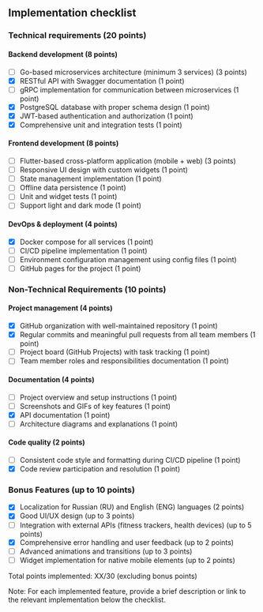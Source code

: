 ## Implementation checklist

### Technical requirements (20 points)
#### Backend development (8 points)
- [ ] Go-based microservices architecture (minimum 3 services) (3 points)
- [x] RESTful API with Swagger documentation (1 point)
- [ ] gRPC implementation for communication between microservices (1 point)
- [x] PostgreSQL database with proper schema design (1 point)
- [x] JWT-based authentication and authorization (1 point)
- [x] Comprehensive unit and integration tests (1 point)

#### Frontend development (8 points)
- [ ] Flutter-based cross-platform application (mobile + web) (3 points)
- [ ] Responsive UI design with custom widgets (1 point)
- [ ] State management implementation (1 point)
- [ ] Offline data persistence (1 point)
- [ ] Unit and widget tests (1 point)
- [ ] Support light and dark mode (1 point)

#### DevOps & deployment (4 points)
- [x] Docker compose for all services (1 point)
- [ ] CI/CD pipeline implementation (1 point)
- [ ] Environment configuration management using config files (1 point)
- [ ] GitHub pages for the project (1 point)

### Non-Technical Requirements (10 points)
#### Project management (4 points)
- [x] GitHub organization with well-maintained repository (1 point)
- [x] Regular commits and meaningful pull requests from all team members (1 point)
- [ ] Project board (GitHub Projects) with task tracking (1 point)
- [ ] Team member roles and responsibilities documentation (1 point)

#### Documentation (4 points)
- [ ] Project overview and setup instructions (1 point)
- [ ] Screenshots and GIFs of key features (1 point)
- [x] API documentation (1 point)
- [ ] Architecture diagrams and explanations (1 point)

#### Code quality (2 points)
- [ ] Consistent code style and formatting during CI/CD pipeline (1 point)
- [x] Code review participation and resolution (1 point)

### Bonus Features (up to 10 points)
- [x] Localization for Russian (RU) and English (ENG) languages (2 points)
- [x] Good UI/UX design (up to 3 points)
- [ ] Integration with external APIs (fitness trackers, health devices) (up to 5 points)
- [x] Comprehensive error handling and user feedback (up to 2 points)
- [ ] Advanced animations and transitions (up to 3 points)
- [ ] Widget implementation for native mobile elements (up to 2 points)

Total points implemented: XX/30 (excluding bonus points)

Note: For each implemented feature, provide a brief description or link to the relevant implementation below the checklist.
